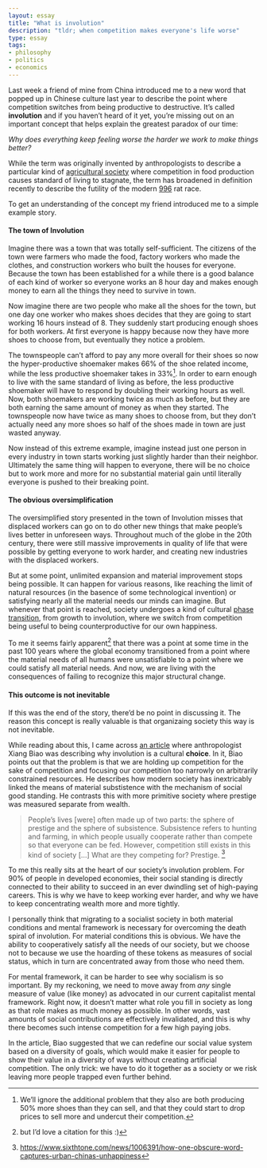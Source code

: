 ```yaml
---
layout: essay
title: "What is involution"
description: "tldr; when competition makes everyone's life worse"
type: essay
tags:
- philosophy
- politics
- economics
---
```


Last week a friend of mine from China introduced me to a new word that popped up in Chinese culture last year to describe the point where competition switches from being productive to destructive. It’s called **involution** and if you haven’t heard of it yet, you’re missing out on an important concept that helps explain the greatest paradox of our time:

_Why does everything keep feeling worse the harder we work to make things better?_

While the term was originally invented by anthropologists to describe a particular kind of [agricultural society](https://www.britannica.com/topic/social-change/Patterns-of-social-change#ref748348) where competition in food production causes standard of living to stagnate, the term has broadened in definition recently to describe the futility of the modern [996](https://en.wikipedia.org/wiki/996_working_hour_system) rat race.

To get an understanding of the concept my friend introduced me to a simple example story.

#### The town of Involution
Imagine there was a town that was totally self-sufficient. The citizens of the town were farmers who made the food, factory workers who made the clothes, and construction workers who built the houses for everyone. Because the town has been established for a while there is a good balance of each kind of worker so everyone works an 8 hour day and makes enough money to earn all the things they need to survive in town.

Now imagine there are two people who make all the shoes for the town, but one day one worker who makes shoes decides that they are going to start working 16 hours instead of 8. They suddenly start producing enough shoes for both workers. At first everyone is happy because now they have more shoes to choose from, but eventually they notice a problem.

The townspeople can’t afford to pay any more overall for their shoes so now the hyper-productive shoemaker makes 66% of the shoe related income, while the less productive shoemaker takes in 33%[^1]. In order to earn enough to live with the same standard of living as before, the less productive shoemaker will have to respond by doubling their working hours as well. Now, both shoemakers are working twice as much as before, but they are both earning the same amount of money as when they started. The townspeople now have twice as many shoes to choose from, but they don’t actually need any more shoes so half of the shoes made in town are just wasted anyway.

Now instead of this extreme example, imagine instead just one person in every industry in town starts working just slightly harder than their neighbor. Ultimately the same thing will happen to everyone, there will be no choice but to work more and more for no substantial material gain until literally everyone is pushed to their breaking point.

#### The obvious oversimplification

The oversimplified story presented in the town of Involution misses that displaced workers can go on to do other new things that make people’s lives better in unforeseen ways. Throughout much of the globe in the 20th century, there were still massive improvements in quality of life that were possible by getting everyone to work harder, and creating new industries with the displaced workers.

But at some point, unlimited expansion and material improvement stops being possible. It can happen for various reasons, like reaching the limit of natural resources (in the basence of some technological invention) or satisfying nearly all the material needs our minds can imagine. But whenever that point is reached, society undergoes a kind of cultural [phase transition](https://en.wikipedia.org/wiki/Phase_transition), from growth to involution, where we switch from competition being useful to being counterproductive for our own happiness.

To me it seems fairly apparent[^2] that there was a point at some time in the past 100 years where the global economy transitioned from a point where the material needs of all humans were unsatisfiable to a point where we could satisfy all material needs. And now, we are living with the consequences of failing to recognize this major structural change.

#### This outcome is not inevitable

If this was the end of the story, there’d be no point in discussing it. The reason this concept is really valuable is that organizaing society this way is not inevitable.

While reading about this, I came across [an article](https://www.sixthtone.com/news/1006391/how-one-obscure-word-captures-urban-chinas-unhappiness) where anthropologist Xiang Biao was describing why involution is a cultural **choice**. In it, Biao points out that the problem is that we are holding up competition for the sake of competition and focusing our competition too narrowly on arbitrarily constrained resources. He describes how modern society has inextricably linked the means of material substistence with the mechanism of social good standing. He contrasts this with more primitive society where prestige was measured separate from wealth.

> People’s lives [were] often made up of two parts: the sphere of prestige and the sphere of subsistence. Subsistence refers to hunting and farming, in which people usually cooperate rather than compete so that everyone can be fed. However, competition still exists in this kind of society […] What are they competing for? Prestige. [^3]

To me this really sits at the heart of our society’s involution problem. For 90% of people in developed economies, their social standing is directly connected to their ability to succeed in an ever dwindling set of high-paying careers. This is why we have to keep working ever harder, and why we have to keep concentrating wealth more and more tightly.

I personally think that migrating to a socialist society in both material conditions and mental framework is necessary for overcoming the death spiral of involution. For material conditions this is obvious. We have the ability to cooperatively satisfy all the needs of our society, but we choose not to because we use the hoarding of these tokens as measures of social status, which in turn are concentrated away from those who need them.

For mental framework, it can be harder to see why socialism is so important. By my reckoning, we need to move away from _any_ single measure of value (like money) as advocated in our current capitalist mental framework. Right now, it doesn’t matter what role you fill in society as long as that role makes as much money as possible. In other words, vast amounts of social contributions are effectively invalidated, and this is why there becomes such intense competition for a few high paying jobs.

In the article, Biao suggested that we can redefine our social value system based on a diversity of goals, which would make it easier for people to show their value in a diversity of ways without creating artificial competition. The only trick: we have to do it together as a society or we risk leaving more people trapped even further behind.

[^1]: We’ll ignore the additional problem that they also are both producing 50% more shoes than they can sell, and that they could start to drop prices to sell more and undercut their competition.
[^2]: but I’d love a citation for this :)
[^3]: https://www.sixthtone.com/news/1006391/how-one-obscure-word-captures-urban-chinas-unhappiness